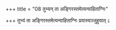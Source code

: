 +++
title = "08 तुभ्यन् ता अङ्गिरस्तमेत्यन्वाहिताग्निः"

+++
तुभ्यं ता अङ्गिरस्तमेत्यन्वाहिताग्निः प्रयास्यञ्जुहुयात् ८